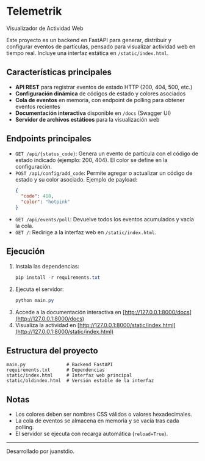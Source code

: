 # Telemetrik

Visualizador de Actividad Web

Este proyecto es un backend en FastAPI para generar, distribuir y configurar eventos de partículas, pensado para visualizar actividad web en tiempo real. Incluye una interfaz estática en `/static/index.html`.

## Características principales
- **API REST** para registrar eventos de estado HTTP (200, 404, 500, etc.)
- **Configuración dinámica** de códigos de estado y colores asociados
- **Cola de eventos** en memoria, con endpoint de polling para obtener eventos recientes
- **Documentación interactiva** disponible en `/docs` (Swagger UI)
- **Servidor de archivos estáticos** para la visualización web

## Endpoints principales

- `GET /api/{status_code}`: Genera un evento de partícula con el código de estado indicado (ejemplo: 200, 404). El color se define en la configuración.
- `POST /api/config/add_code`: Permite agregar o actualizar un código de estado y su color asociado. Ejemplo de payload:
  ```json
  {
    "code": 418,
    "color": "hotpink"
  }
  ```
- `GET /api/events/poll`: Devuelve todos los eventos acumulados y vacía la cola.
- `GET /`: Redirige a la interfaz web en `/static/index.html`.

## Ejecución

1. Instala las dependencias:
   ```powershell
   pip install -r requirements.txt
   ```
2. Ejecuta el servidor:
   ```powershell
   python main.py
   ```
3. Accede a la documentación interactiva en [http://127.0.0.1:8000/docs](http://127.0.0.1:8000/docs)
4. Visualiza la actividad en [http://127.0.0.1:8000/static/index.html](http://127.0.0.1:8000/static/index.html)

## Estructura del proyecto

```
main.py               # Backend FastAPI
requirements.txt      # Dependencias
static/index.html     # Interfaz web principal
static/oldindex.html  # Versión estable de la interfaz
```

## Notas
- Los colores deben ser nombres CSS válidos o valores hexadecimales.
- La cola de eventos se almacena en memoria y se vacía tras cada polling.
- El servidor se ejecuta con recarga automática (`reload=True`).

---
Desarrollado por juanstdio.
